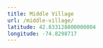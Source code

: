 ```yaml
---
title: Middle Village
url: /middle-village/
latitude: 42.833128800000004
longitude: -74.8298717
---
```


